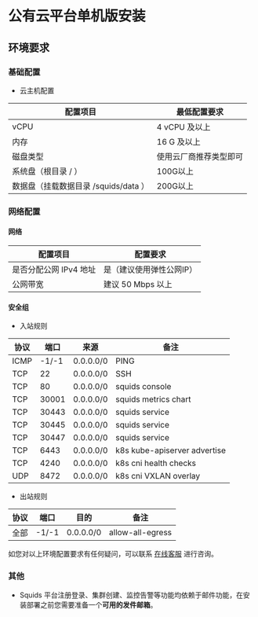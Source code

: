 # 公有云平台单机版安装

## 环境要求

### 基础配置

* 云主机配置

| 配置项目                      | 最低配置要求      |
|---------------------------|-------------|
| vCPU                      | 4 vCPU 及以上  |
| 内存                        | 16 G 及以上    |
| 磁盘类型                      | 使用云厂商推荐类型即可 |
| 系统盘（根目录 / ）               | 100G以上      |
| 数据盘（挂载数据目录 /squids/data ） | 200G以上      |

### 网络配置

#### 网络

| 配置项目                      | 配置要求          |
|---------------------------|---------------|
| 是否分配公网 IPv4 地址            | 是（建议使用弹性公网IP） |
| 公网带宽                      | 建议 50 Mbps 以上 |

#### 安全组

* 入站规则

| 协议   | 端口    | 来源        | 备注                           |
|------|-------|-----------|------------------------------|
| ICMP | -1/-1 | 0.0.0.0/0 | PING                         |
| TCP  | 22    | 0.0.0.0/0 | SSH                          |
| TCP  | 80    | 0.0.0.0/0 | squids console               |
| TCP  | 30001 | 0.0.0.0/0 | squids metrics chart         |
| TCP  | 30443 | 0.0.0.0/0 | squids service               |
| TCP  | 30445 | 0.0.0.0/0 | squids service               |
| TCP  | 30447 | 0.0.0.0/0 | squids service               |
| TCP  | 6443  | 0.0.0.0/0 | k8s kube-apiserver advertise |
| TCP  | 4240  | 0.0.0.0/0 | k8s cni health checks        |
| UDP  | 8472  | 0.0.0.0/0 | k8s cni VXLAN overlay        |

* 出站规则

| 协议  | 端口    | 目的        | 备注                           |
|-----|-------|-----------|------------------------------|
| 全部  | -1/-1 | 0.0.0.0/0 | allow-all-egress             |

如您对以上环境配置要求有任何疑问，可以联系 [在线客服](#) 进行咨询。

### 其他

* Squids 平台注册登录、集群创建、监控告警等功能均依赖于邮件功能，在安装部署之前您需要准备一个**可用的发件邮箱**。
